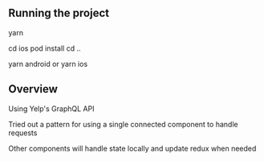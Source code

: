 
## Running the project

yarn

cd ios
pod install
cd ..

yarn android or yarn ios


## Overview
Using Yelp's GraphQL API

Tried out a pattern for using a single connected component to handle requests

Other components will handle state locally and update redux when needed
